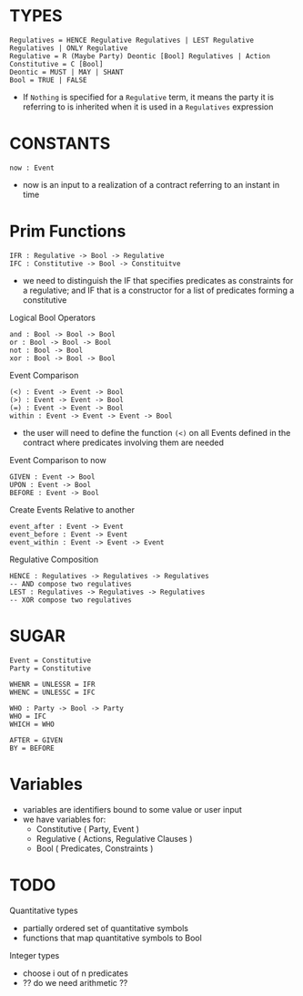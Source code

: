 # TYPES
```
Regulatives = HENCE Regulative Regulatives | LEST Regulative Regulatives | ONLY Regulative
Regulative = R (Maybe Party) Deontic [Bool] Regulatives | Action
Constitutive = C [Bool]
Deontic = MUST | MAY | SHANT
Bool = TRUE | FALSE
```

- If `Nothing` is specified for a `Regulative` term, it means the party it is referring to is inherited when it is used in a `Regulatives` expression

# CONSTANTS
```
now : Event
```

- now is an input to a realization of a contract referring to an instant in time
# Prim Functions
```
IFR : Regulative -> Bool -> Regulative
IFC : Constitutive -> Bool -> Constituitve
```

- we need to distinguish the IF that specifies predicates as constraints for a regulative; and IF that is a constructor for a list of predicates forming a constitutive


Logical Bool Operators

```
and : Bool -> Bool -> Bool
or : Bool -> Bool -> Bool
not : Bool -> Bool
xor : Bool -> Bool -> Bool
```

Event Comparison
```
(<) : Event -> Event -> Bool
(>) : Event -> Event -> Bool
(=) : Event -> Event -> Bool
within : Event -> Event -> Event -> Bool
```

- the user will need to define the function `(<)` on all Events defined in the contract where predicates involving them are needed

Event Comparison to now

```
GIVEN : Event -> Bool
UPON : Event -> Bool
BEFORE : Event -> Bool
```

Create Events Relative to another
```
event_after : Event -> Event
event_before : Event -> Event
event_within : Event -> Event -> Event
```

Regulative Composition
```
HENCE : Regulatives -> Regulatives -> Regulatives
-- AND compose two regulatives
LEST : Regulatives -> Regulatives -> Regulatives
-- XOR compose two regulatives
```


# SUGAR
```
Event = Constitutive
Party = Constitutive

WHENR = UNLESSR = IFR
WHENC = UNLESSC = IFC

WHO : Party -> Bool -> Party
WHO = IFC
WHICH = WHO

AFTER = GIVEN
BY = BEFORE
```

# Variables

- variables are identifiers bound to some value or user input
- we have variables for:
    - Constitutive ( Party, Event )
    - Regulative   ( Actions, Regulative Clauses )
    - Bool         ( Predicates, Constraints )

# TODO

Quantitative types
- partially ordered set of quantitative symbols
- functions that map quantitative symbols to Bool

Integer types
- choose i out of n predicates
- ?? do we need arithmetic ??
